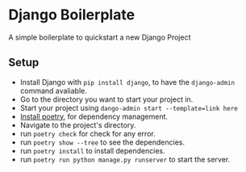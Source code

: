 # Django Boilerplate
A simple boilerplate to quickstart a new Django Project

## Setup

- Install Django with `pip install django`, to have the `django-admin` command avaliable.
- Go to the directory you want to start your project in.
- Start your project using `dango-admin start --template=link here`
- [Install poetry](https://poetry.eustace.io/docs/#installation), for dependency management.
- Navigate to the project's directory.
- run `poetry check` for check for any error.
- run `poetry show --tree` to see the dependencies.
- run `poetry install` to install dependencies.
- run `poetry run python manage.py runserver` to start the server.
